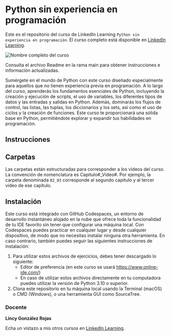 # Python sin experiencia en programación

Este es el repositorio del curso de LinkedIn Learning `Python sin experiencia en programación`. El curso completo está disponible en [LinkedIn Learning][lil-course-url].

![Nombre completo del curso][lil-thumbnail-url] 

Consulta el archivo Readme en la rama main para obtener instrucciones e información actualizadas.

Sumérgete en el mundo de Python con este curso diseñado especialmente para aquellos que no tienen experiencia previa en programación. A lo largo del curso, aprenderás los fundamentos esenciales de Python, incluyendo la creación y ejecución de scripts, el uso de variables, los diferentes tipos de datos y las entradas y salidas en Python. Además, dominarás los flujos de control, las listas, las tuplas, los diccionarios y los sets, así como el uso de ciclos y la creación de funciones. Este curso te proporcionará una sólida base en Python, permitiéndote explorar y expandir tus habilidades en programación.

## Instrucciones

## Carpetas

Las carpetas están estructuradas para corresponder a los vídeos del curso. La convención de nomenclatura es Capítulo#_Vídeo#. Por ejemplo, la carpeta denominada `02_03` corresponde al segundo capítulo y al tercer vídeo de ese capítulo. 

## Instalación

Este curso está integrado con GitHub Codespaces, un entorno de desarrollo instantáneo alojado en la nube que ofrece toda la funcionalidad de tu IDE favorito sin tener que configurar una máquina local. Con Codespaces puedes practicar en cualquier lugar y desde cualquier dispositivo, de modo que no necesitas instalar ninguna otra herramienta. En caso contrario, también puedes seguir las siguientes instrucciones de instalación: 

1. Para utilizar estos archivos de ejercicios, debes tener descargado lo siguiente:
   - Editor de preferencia (en este curso se usará https://www.online-ide.com/)
   - En caso de utilizar estos archivos directamente en tu computadora puedes utilizar la versión de Python 3.10 o superior.
2. Clona este repositorio en tu máquina local usando la Terminal (macOS) o CMD (Windows), o una herramienta GUI como SourceTree.

### Docente

**Lincy González Rojas**

Echa un vistazo a mis otros cursos en [LinkedIn Learning](https://www.linkedin.com/learning/instructors/lincy-gonzalez-rojas).

[0]: # (Replace these placeholder URLs with actual course URLs)
[lil-course-url]: https://www.linkedin.com/learning/python-sin-experiencia-en-programacion
[lil-thumbnail-url]: https://media.licdn.com/dms/image/D4E0DAQFz7df8xBvUcQ/learning-public-crop_675_1200/0/1702284039109?e=2147483647&v=beta&t=4Zsc4TpVvvJUOu-wsIrvEs2MlcNWy6VUkFUif12KbZk

[1]: # (End of ES-Instruction ###############################################################################################)
